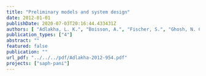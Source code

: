 ```yaml
---
title: "Preliminary models and system design"
date: 2012-01-01
publishDate: 2020-07-03T20:16:44.433431Z
authors: [ "Adlakha, L. K.", "Boisson, A.", "Fischer, S.", "Ghosh, N. C.", "Grischek, T.", "Gulati, A.", "GrÃ¶schke, M.", "Indwar, S.", "Jain, C. K.", "Kimothi, P. C.", "Kloppmann, W.", "Kumar, S.", "Mittal, A. K.", "Patwal, P. S.", "Pettenati, M.", "Picot-Colbeaux, G.", "Rohilla, R. K.", "Ronghang, M.", "Saini, P.", "Sandhu, C.", "Semwal, R.", "Singh, D. K.", "sprenger", "Voltz, T." ]
publication_types: ["4"]
abstract: ""
featured: false
publication: ""
url_pdf: "../../../pdf/Adlakha-2012-954.pdf"
projects: ["saph-pani"]
---
```


